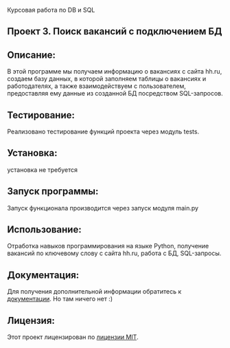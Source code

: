   Курсовая работа по DB и SQL
## Проект 3. Поиск вакансий с подключением БД

## Описание:

В этой программе мы получаем информацию о вакансиях с сайта hh.ru,
создаем базу данных, в которой заполняем таблицы о вакансиях и работодателях,
а также взаимодействуем с пользователем, предоставляя ему данные из созданной БД
посредством SQL-запросов.


## Тестирование:
Реализовано тестирование функций проекта через модуль tests.

## Установка:

установка не требуется

## Запуск программы:

Запуск функционала производится через запуск модуля main.py

## Использование:

Отработка навыков программирования на языке Python, получение вакансий
по ключевому слову с сайта hh.ru, работа с БД, SQL-запросы.

## Документация:

Для получения дополнительной информации обратитесь к [документации](docs/README.md). Но там ничего нет :)

## Лицензия:

Этот проект лицензирован по [лицензии MIT](LICENSE).